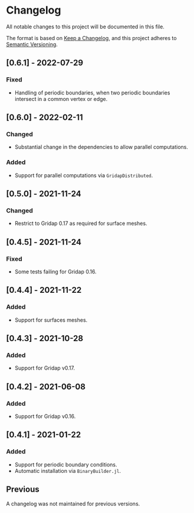 # Changelog
All notable changes to this project will be documented in this file.

The format is based on [Keep a Changelog](https://keepachangelog.com/en/1.0.0/),
and this project adheres to [Semantic Versioning](https://semver.org/spec/v2.0.0.html).

## [0.6.1] - 2022-07-29

### Fixed

- Handling of periodic boundaries, when two periodic boundaries intersect in a common vertex or edge.

## [0.6.0] - 2022-02-11
### Changed
- Substantial change in the dependencies to allow parallel computations.

### Added
- Support for parallel computations via `GridapDistributed`.

## [0.5.0] - 2021-11-24
### Changed
- Restrict to Gridap 0.17 as required for surface meshes.

## [0.4.5] - 2021-11-24
### Fixed
- Some tests failing for Gridap 0.16.

## [0.4.4] - 2021-11-22

### Added
- Support for surfaces meshes.

## [0.4.3] - 2021-10-28

### Added
- Support for Gridap v0.17.

## [0.4.2] - 2021-06-08

### Added
- Support for Gridap v0.16.

## [0.4.1] - 2021-01-22

### Added
- Support for periodic boundary conditions.
- Automatic installation via `BinaryBuilder.jl`.

## Previous

A changelog was not maintained for previous versions.
